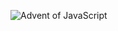 ![Advent of JavaScript](https://adventofjavascript.s3.us-east-1.amazonaws.com/2021/advent-of-js-gumroad-cover.png)